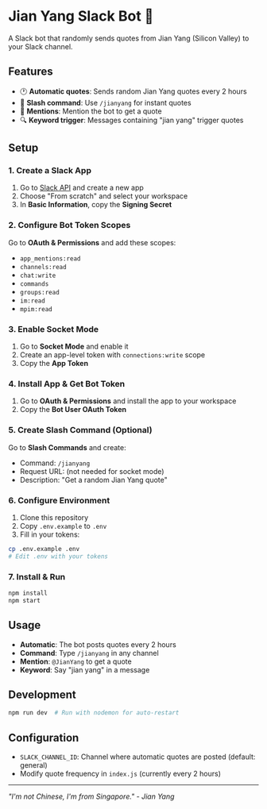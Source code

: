 # Jian Yang Slack Bot 🏢

A Slack bot that randomly sends quotes from Jian Yang (Silicon Valley) to your Slack channel.

## Features

- 🕐 **Automatic quotes**: Sends random Jian Yang quotes every 2 hours
- 💬 **Slash command**: Use `/jianyang` for instant quotes
- 🤖 **Mentions**: Mention the bot to get a quote
- 🔍 **Keyword trigger**: Messages containing "jian yang" trigger quotes

## Setup

### 1. Create a Slack App

1. Go to [Slack API](https://api.slack.com/apps) and create a new app
2. Choose "From scratch" and select your workspace
3. In **Basic Information**, copy the **Signing Secret**

### 2. Configure Bot Token Scopes

Go to **OAuth & Permissions** and add these scopes:
- `app_mentions:read`
- `channels:read`
- `chat:write`
- `commands`
- `groups:read`
- `im:read`
- `mpim:read`

### 3. Enable Socket Mode

1. Go to **Socket Mode** and enable it
2. Create an app-level token with `connections:write` scope
3. Copy the **App Token**

### 4. Install App & Get Bot Token

1. Go to **OAuth & Permissions** and install the app to your workspace
2. Copy the **Bot User OAuth Token**

### 5. Create Slash Command (Optional)

Go to **Slash Commands** and create:
- Command: `/jianyang`
- Request URL: (not needed for socket mode)
- Description: "Get a random Jian Yang quote"

### 6. Configure Environment

1. Clone this repository
2. Copy `.env.example` to `.env`
3. Fill in your tokens:

```bash
cp .env.example .env
# Edit .env with your tokens
```

### 7. Install & Run

```bash
npm install
npm start
```

## Usage

- **Automatic**: The bot posts quotes every 2 hours
- **Command**: Type `/jianyang` in any channel
- **Mention**: `@JianYang` to get a quote
- **Keyword**: Say "jian yang" in a message

## Development

```bash
npm run dev  # Run with nodemon for auto-restart
```

## Configuration

- `SLACK_CHANNEL_ID`: Channel where automatic quotes are posted (default: general)
- Modify quote frequency in `index.js` (currently every 2 hours)

---

*"I'm not Chinese, I'm from Singapore." - Jian Yang*